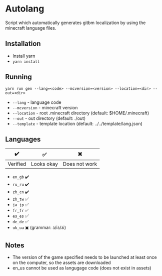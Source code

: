 # Autolang

Script which automatically generates gitbm localization by using the minecraft language files.

## Installation
- Install yarn
- `yarn install`

## Running
`yarn run gen --lang=<code> --mcversion=<version> --location=<dir> --out=<dir>`
- `--lang` - language code
- `--mcversion` - minecraft version
- `--location` - root .minecraft directory (default: $HOME/.minecraft)
- `--out` - out directory (default: ./out)
- `--template` - template location (default: ../../template/lang.json)

## Languages
| :heavy_check_mark: | :white_check_mark: | :heavy_multiplication_x: |
| ------------------ | ------------------ | ------------------------ |
| Verified           | Looks okay         | Does not work            |

- `en_gb` :heavy_check_mark:
- `ru_ru` :heavy_check_mark:
- `zh_cn` :heavy_check_mark:
- `zh_tw` :white_check_mark:
- `ja_jp` :white_check_mark:
- `fr_fr` :white_check_mark:
- `es_es` :white_check_mark:
- `de_de` :white_check_mark:
- `uk_ua` :heavy_multiplication_x: (grammar: з/із/зі)

## Notes
- The version of the game specified needs to be launched at least once on the computer, so the assets are downloaded
- en\_us cannot be used as langugage code (does not exist in assets)
